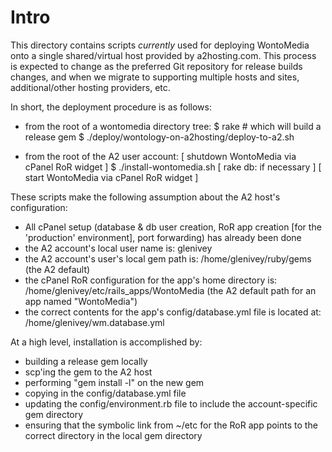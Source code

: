 Intro
=====

This directory contains scripts *currently* used for deploying
WontoMedia onto a single shared/virtual host provided by
a2hosting.com.  This process is expected to change as the preferred
Git repository for release builds changes, and when we migrate to
supporting multiple hosts and sites, additional/other hosting
providers, etc.

In short, the deployment procedure is as follows:

 * from the root of a wontomedia directory tree:
      $ rake                                   # which will build a release gem
      $ ./deploy/wontology-on-a2hosting/deploy-to-a2.sh

 * from the root of the A2 user account:
     [  shutdown WontoMedia via cPanel RoR widget ]
      $ ./install-wontomedia.sh
     [  rake db:<whatever> if necessary ]
     [  start WontoMedia via cPanel RoR widget ]


These scripts make the following assumption about the A2 host's configuration:
 * All cPanel setup (database & db user creation, RoR app creation [for
   the 'production' environment], port forwarding) has already been done
 * the A2 account's local user name is:  glenivey
 * the A2 account's user's local gem path is:
      /home/glenivey/ruby/gems
   (the A2 default)
 * the cPanel RoR configuration for the app's home directory is:
      /home/glenivey/etc/rails_apps/WontoMedia
   (the A2 default path for an app named "WontoMedia")
 * the correct contents for the app's config/database.yml file is
   located at:
      /home/glenivey/wm.database.yml

At a high level, installation is accomplished by:
 * building a release gem locally
 * scp'ing the gem to the A2 host
 * performing "gem install -l" on the new gem
 * copying in the config/database.yml file
 * updating the config/environment.rb file to include the account-specific
   gem directory
 * ensuring that the symbolic link from ~/etc for the RoR app points
   to the correct directory in the local gem directory
